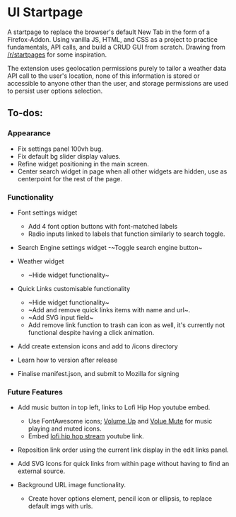 # UI Startpage

A startpage to replace the browser's default New Tab in the form of a Firefox-Addon. Using vanilla JS, HTML, and CSS as a project to practice fundamentals, API calls, and build a CRUD GUI from scratch. Drawing from [/r/startpages](https://www.reddit.com/r/startpages/) for some inspiration.

The extension uses geolocation permissions purely to tailor a weather data API call to the user's location, none of this information is stored or accessible to anyone other than the user, and storage permissions are used to persist user options selection.

## To-dos:

### Appearance

-   Fix settings panel 100vh bug.
-   Fix default bg slider display values.
-   Refine widget positioning in the main screen.
-   Center search widget in page when all other widgets are hidden, use as centerpoint for the rest of the page.

### Functionality

-   Font settings widget
    -   Add 4 font option buttons with font-matched labels
    -   Radio inputs linked to labels that function similarly to search toggle.
-   Search Engine settings widget
    -~Toggle search engine button~
-   Weather widget
    -   ~Hide widget functionality~
-   Quick Links customisable functionality

    -   ~Hide widget functionality~
    -   ~Add and remove quick links items with name and url~.
    -   ~Add SVG input field~
    -   Add remove link function to trash can icon as well, it's currently not functional despite having a click animation.

-   Add create extension icons and add to /icons directory
-   Learn how to version after release
-   Finalise manifest.json, and submit to Mozilla for signing

### Future Features

-   Add music button in top left, links to Lofi Hip Hop youtube embed.

    -   Use FontAwesome icons; [Volume Up](https://fontawesome.com/v5/icons/volume-up?s=solid) and [Volue Mute](https://fontawesome.com/v5/icons/volume-mute?s=solid) for music playing and muted icons.
    -   Embed [lofi hip hop stream](https://www.youtube.com/watch?v=jfKfPfyJRdk) youtube link.

-   Reposition link order using the current link display in the edit links panel.

-   Add SVG Icons for quick links from within page without having to find an external source.

-   Background URL image functionality.
    -   Create hover options element, pencil icon or ellipsis, to replace default imgs with urls.
